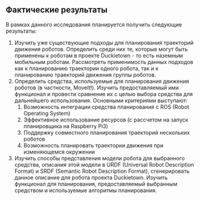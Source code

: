 ## Фактические результаты
В рамках данного исследования планируется получить следующие результаты:
1. Изучить уже существующие подходы для планирования траекторий движения роботов. Определить среди них те, которые могут быть применены к роботам в проекте Duckietown - то есть наземным мобильным роботам. Рассмотреть применимость данных подходов как к планированию траектории одного робота, так и к планированию траекторий движения группы роботов.
2. Определить средства, используемые для планирования движения роботов (в частности, MoveIt!). Изучить предоставляемый ими функционал и провести сравнение их с целью выбора средства для дальнейшего использования. Основными критериями выступают:
    1. Возможность интеграции средства планирования с ROS (Robot Operating System)
    2. Эффективное использование ресурсов (с рассчетом на запуск планировщика на Raspberry Pi3)
    3. Поддержку совместного планирования траекторий нескольких роботов
    4. Возможность планировать траектории движения при изменяющемся окружении
3. Изучить способы представления модели робота для выбранного средства, описания этой модели в URDF (Universal Robot Description Format) и SRDF (Semantic Robot Description Format), сгенерировать данное описание для робота проекта Duckietown. Изучить функционал для планирования, предоставляемый выбранным средством и используемые алгоритмы планирования.
